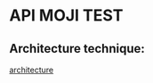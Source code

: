 # API MOJI TEST

## Architecture technique:

[architecture](https://miro.medium.com/max/879/1*zeOv4blDpgcoqTLUvfmbXQ.png)